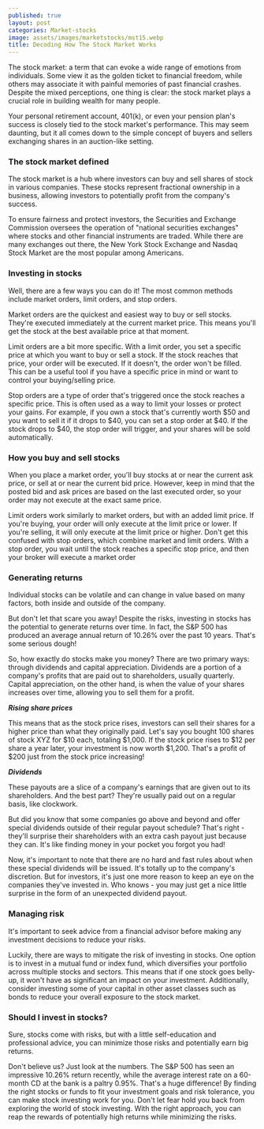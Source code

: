 ```yaml
---
published: true
layout: post
categories: Market-stocks
image: assets/images/marketstocks/mst15.webp
title: Decoding How The Stock Market Works
---
```


The stock market: a term that can evoke a wide range of emotions from individuals. Some view it as the golden ticket to financial freedom, while others may associate it with painful memories of past financial crashes. Despite the mixed perceptions, one thing is clear: the stock market plays a crucial role in building wealth for many people.

Your personal retirement account, 401(k), or even your pension plan's success is closely tied to the stock market's performance. This may seem daunting, but it all comes down to the simple concept of buyers and sellers exchanging shares in an auction-like setting.

### The stock market defined
The stock market is a hub where investors can buy and sell shares of stock in various companies. These stocks represent fractional ownership in a business, allowing investors to potentially profit from the company's success.

To ensure fairness and protect investors, the Securities and Exchange Commission oversees the operation of "national securities exchanges" where stocks and other financial instruments are traded. While there are many exchanges out there, the New York Stock Exchange and Nasdaq Stock Market are the most popular among Americans.

### Investing in stocks
Well, there are a few ways you can do it! The most common methods include market orders, limit orders, and stop orders. 

Market orders are the quickest and easiest way to buy or sell stocks. They're executed immediately at the current market price. This means you'll get the stock at the best available price at that moment. 

Limit orders are a bit more specific. With a limit order, you set a specific price at which you want to buy or sell a stock. If the stock reaches that price, your order will be executed. If it doesn't, the order won't be filled. This can be a useful tool if you have a specific price in mind or want to control your buying/selling price.

Stop orders are a type of order that's triggered once the stock reaches a specific price. This is often used as a way to limit your losses or protect your gains. For example, if you own a stock that's currently worth $50 and you want to sell it if it drops to $40, you can set a stop order at $40. If the stock drops to $40, the stop order will trigger, and your shares will be sold automatically.

### How you buy and sell stocks
When you place a market order, you'll buy stocks at or near the current ask price, or sell at or near the current bid price. However, keep in mind that the posted bid and ask prices are based on the last executed order, so your order may not execute at the exact same price.

Limit orders work similarly to market orders, but with an added limit price. If you're buying, your order will only execute at the limit price or lower. If you're selling, it will only execute at the limit price or higher. Don't get this confused with stop orders, which combine market and limit orders.
With a stop order, you wait until the stock reaches a specific stop price, and then your broker will execute a market order

### Generating returns
Individual stocks can be volatile and can change in value based on many factors, both inside and outside of the company.  

But don't let that scare you away! Despite the risks, investing in stocks has the potential to generate returns over time. In fact, the S&P 500 has produced an average annual return of 10.26% over the past 10 years. That's some serious dough!

So, how exactly do stocks make you money? There are two primary ways: through dividends and capital appreciation. Dividends are a portion of a company's profits that are paid out to shareholders, usually quarterly. Capital appreciation, on the other hand, is when the value of your shares increases over time, allowing you to sell them for a profit.

_**Rising share prices**_

This means that as the stock price rises, investors can sell their shares for a higher price than what they originally paid. Let's say you bought 100 shares of stock XYZ for $10 each, totaling $1,000. If the stock price rises to $12 per share a year later, your investment is now worth $1,200. That's a profit of $200 just from the stock price increasing!

_**Dividends**_

These payouts are a slice of a company's earnings that are given out to its shareholders. And the best part? They're usually paid out on a regular basis, like clockwork.  

But did you know that some companies go above and beyond and offer special dividends outside of their regular payout schedule? That's right - they'll surprise their shareholders with an extra cash payout just because they can. It's like finding money in your pocket you forgot you had!

Now, it's important to note that there are no hard and fast rules about when these special dividends will be issued. It's totally up to the company's discretion. But for investors, it's just one more reason to keep an eye on the companies they've invested in. Who knows - you may just get a nice little surprise in the form of an unexpected dividend payout.

### Managing risk
It's important to seek advice from a financial advisor before making any investment decisions to reduce your risks.

Luckily, there are ways to mitigate the risk of investing in stocks. One option is to invest in a mutual fund or index fund, which diversifies your portfolio across multiple stocks and sectors. This means that if one stock goes belly-up, it won't have as significant an impact on your investment. Additionally, consider investing some of your capital in other asset classes such as bonds to reduce your overall exposure to the stock market.

### Should I invest in stocks?
Sure, stocks come with risks, but with a little self-education and professional advice, you can minimize those risks and potentially earn big returns. 

Don't believe us? Just look at the numbers. The S&P 500 has seen an impressive 10.26% return recently, while the average interest rate on a 60-month CD at the bank is a paltry 0.95%. That's a huge difference! By finding the right stocks or funds to fit your investment goals and risk tolerance, you can make stock investing work for you.
Don't let fear hold you back from exploring the world of stock investing. With the right approach, you can reap the rewards of potentially high returns while minimizing the risks.
